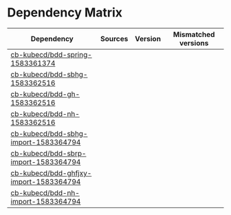 # Dependency Matrix

Dependency | Sources | Version | Mismatched versions
---------- | ------- | ------- | -------------------
[cb-kubecd/bdd-spring-1583361374](https://github.com/cb-kubecd/bdd-spring-1583361374.git) |  | []() | 
[cb-kubecd/bdd-sbhg-1583362516](https://github.com/cb-kubecd/bdd-sbhg-1583362516.git) |  | []() | 
[cb-kubecd/bdd-gh-1583362516](https://github.com/cb-kubecd/bdd-gh-1583362516.git) |  | []() | 
[cb-kubecd/bdd-nh-1583362516](https://github.com/cb-kubecd/bdd-nh-1583362516.git) |  | []() | 
[cb-kubecd/bdd-sbhg-import-1583364794](https://github.com/cb-kubecd/bdd-sbhg-import-1583364794.git) |  | []() | 
[cb-kubecd/bdd-sbrp-import-1583364794](https://github.com/cb-kubecd/bdd-sbrp-import-1583364794.git) |  | []() | 
[cb-kubecd/bdd-ghfjxy-import-1583364794](https://github.com/cb-kubecd/bdd-ghfjxy-import-1583364794.git) |  | []() | 
[cb-kubecd/bdd-nh-import-1583364794](https://github.com/cb-kubecd/bdd-nh-import-1583364794.git) |  | []() | 
